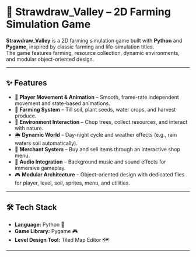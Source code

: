 # 🌱 Strawdraw_Valley – 2D Farming Simulation Game

**Strawdraw_Valley** is a 2D farming simulation game built with **Python** and **Pygame**, inspired by classic farming and life-simulation titles.  
The game features farming, resource collection, dynamic environments, and modular object-oriented design.

---

## ✨ Features

- 🚶 **Player Movement & Animation** – Smooth, frame-rate independent movement and state-based animations.  
- 🌾 **Farming System** – Till soil, plant seeds, water crops, and harvest produce.  
- 🌳 **Environment Interaction** – Chop trees, collect resources, and interact with nature.  
- 🌦️ **Dynamic World** – Day-night cycle and weather effects (e.g., rain waters soil automatically).  
- 🛒 **Merchant System** – Buy and sell items through an interactive shop menu.  
- 🎵 **Audio Integration** – Background music and sound effects for immersive gameplay.  
- 🎮 **Modular Architecture** – Object-oriented design with dedicated files for player, level, soil, sprites, menu, and utilities.  

---

## 🛠️ Tech Stack

- **Language:** Python 🐍  
- **Game Library:** Pygame 🎮  
- **Level Design Tool:** Tiled Map Editor 🗺️  

---



